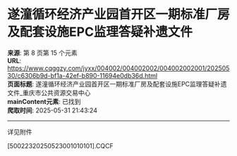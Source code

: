 # 遂潼循环经济产业园首开区一期标准厂房及配套设施EPC监理答疑补遗文件

**来源**: 第 8 页第 15 个元素  
**URL**: https://www.cqggzy.com/jyxx/004002/004002002/004002002001/20250530/c6306b9d-bf1a-42ef-b890-11694e0db36d.html  
**页面标题**: 遂潼循环经济产业园首开区一期标准厂房及配套设施EPC监理答疑补遗文件_重庆市公共资源交易中心  
**mainContent元素**: 已找到  
**爬取时间**: 2025-05-31 21:43:24

---

详见附件  
  
  
[50022320250523001010101].CQCF    



